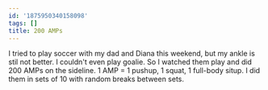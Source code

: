 ```yaml
---
id: '1875950340158098'
tags: []
title: 200 AMPs
---
```


I tried to play soccer with my dad and Diana this weekend, but my ankle is stil not better. I couldn't even play goalie. So I watched them play and did 200 AMPs on the sideline. 1 AMP = 1 pushup, 1 squat, 1 full-body situp. I did them in sets of 10 with random breaks between sets.
